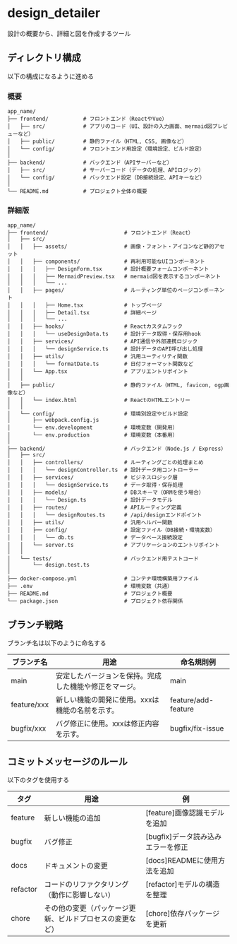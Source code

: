 # design_detailer
設計の概要から、詳細と図を作成するツール


## ディレクトリ構成
以下の構成になるように進める

### 概要
```
app_name/
├── frontend/           # フロントエンド（ReactやVue）
│   ├── src/            # アプリのコード（UI、設計の入力画面、mermaid図プレビューなど）
│   ├── public/         # 静的ファイル（HTML, CSS, 画像など）
│   └── config/         # フロントエンド用設定（環境設定、ビルド設定）
│
├── backend/            # バックエンド（APIサーバーなど）
│   ├── src/            # サーバーコード（データの処理、APIロジック）
│   └── config/         # バックエンド設定（DB接続設定、APIキーなど）
│
└── README.md           # プロジェクト全体の概要
```

### 詳細版
```
app_name/
├── frontend/                        # フロントエンド（React）
│   ├── src/
│   │   ├── assets/                  # 画像・フォント・アイコンなど静的アセット
│   │   ├── components/              # 再利用可能なUIコンポーネント
│   │   │   ├── DesignForm.tsx       # 設計概要フォームコンポーネント
│   │   │   ├── MermaidPreview.tsx   # mermaid図を表示するコンポーネント
│   │   │   └── ...
│   │   ├── pages/                   # ルーティング単位のページコンポーネント
│   │   │   ├── Home.tsx             # トップページ
│   │   │   ├── Detail.tsx           # 詳細ページ
│   │   │   └── ...
│   │   ├── hooks/                   # Reactカスタムフック
│   │   │   └── useDesignData.ts     # 設計データ取得・保存用hook
│   │   ├── services/                # API通信や外部連携ロジック
│   │   │   └── designService.ts     # 設計データのAPI呼び出し処理
│   │   ├── utils/                   # 汎用ユーティリティ関数
│   │   │   └── formatDate.ts        # 日付フォーマット関数など
│   │   └── App.tsx                  # アプリエントリポイント
│   │
│   ├── public/                      # 静的ファイル（HTML, favicon, ogp画像など）
│   │   └── index.html               # ReactのHTMLエントリー
│   │
│   └── config/                      # 環境別設定やビルド設定
│       ├── webpack.config.js
│       └── env.development          # 環境変数（開発用）
│       └── env.production           # 環境変数（本番用）
│
├── backend/                         # バックエンド（Node.js / Express）
│   ├── src/
│   │   ├── controllers/             # ルーティングごとの処理まとめ
│   │   │   └── designController.ts  # 設計データ用コントローラー
│   │   ├── services/                # ビジネスロジック層
│   │   │   └── designService.ts     # データ取得・保存処理
│   │   ├── models/                  # DBスキーマ（ORMを使う場合）
│   │   │   └── Design.ts            # 設計データモデル
│   │   ├── routes/                  # APIルーティング定義
│   │   │   └── designRoutes.ts      # /api/designエンドポイント
│   │   ├── utils/                   # 汎用ヘルパー関数
│   │   ├── config/                  # 設定ファイル（DB接続・環境変数）
│   │   │   └── db.ts                # データベース接続設定
│   │   └── server.ts                # アプリケーションのエントリポイント
│   │
│   └── tests/                       # バックエンド用テストコード
│       └── design.test.ts
│
├── docker-compose.yml               # コンテナ環境構築用ファイル
├── .env                             # 環境変数（共通）
├── README.md                        # プロジェクト概要
└── package.json                     # プロジェクト依存関係

```

## ブランチ戦略
ブランチ名は以下のように命名する

| ブランチ名 | 用途 | 命名規則例 |
|------------------|----------------------------------------------------------------------|---------------------|
| main | 安定したバージョンを保持。完成した機能や修正をマージ。 | main |
| feature/xxx | 新しい機能の開発に使用。xxxは機能の名前を示す。 | feature/add-feature |
| bugfix/xxx | バグ修正に使用。xxxは修正内容を示す。 | bugfix/fix-issue |

## コミットメッセージのルール
以下のタグを使用する

| タグ | 用途 | 例 |
|--------|----------------------------------|------------------------------------|
| feature | 新しい機能の追加 | [feature]画像認識モデルを追加 |
| bugfix | バグ修正 | [bugfix]データ読み込みエラーを修正 |
| docs | ドキュメントの変更 | [docs]READMEに使用方法を追加 |
| refactor | コードのリファクタリング（動作に影響しない） | [refactor]モデルの構造を整理 |
| chore | その他の変更（パッケージ更新、ビルドプロセスの変更など） | [chore]依存パッケージを更新 |
